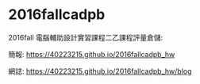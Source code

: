 # 2016fallcadpb
2016fall 電腦輔助設計實習課程二乙課程評量倉儲:

簡報: https://40223215.github.io/2016fallcadpb_hw

網誌: https://40223215.github.io/2016fallcadpb_hw/blog

